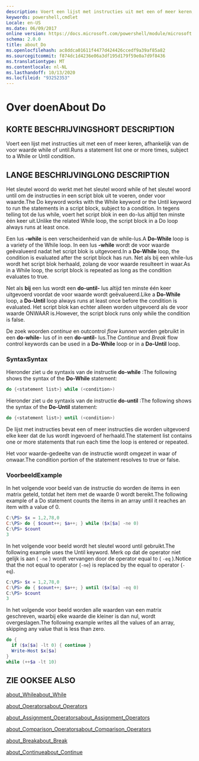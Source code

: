 ```yaml
---
description: Voert een lijst met instructies uit met een of meer keren, afhankelijk van de voor waarde while of until.
keywords: powershell,cmdlet
Locale: en-US
ms.date: 06/09/2017
online version: https://docs.microsoft.com/powershell/module/microsoft.powershell.core/about/about_do?view=powershell-6&WT.mc_id=ps-gethelp
schema: 2.0.0
title: about_Do
ms.openlocfilehash: ac8ddca01611f4477d424426ccedf9a39af85a82
ms.sourcegitcommit: f874dc1d4236e06a3df195d179f59e0a7d9f8436
ms.translationtype: MT
ms.contentlocale: nl-NL
ms.lasthandoff: 10/13/2020
ms.locfileid: "93252353"
---
```

# <a name="about-do"></a><span data-ttu-id="03296-104">Over doen</span><span class="sxs-lookup"><span data-stu-id="03296-104">About Do</span></span>

## <a name="short-description"></a><span data-ttu-id="03296-105">KORTE BESCHRIJVING</span><span class="sxs-lookup"><span data-stu-id="03296-105">SHORT DESCRIPTION</span></span>
<span data-ttu-id="03296-106">Voert een lijst met instructies uit met een of meer keren, afhankelijk van de voor waarde while of until.</span><span class="sxs-lookup"><span data-stu-id="03296-106">Runs a statement list one or more times, subject to a While or Until condition.</span></span>

## <a name="long-description"></a><span data-ttu-id="03296-107">LANGE BESCHRIJVING</span><span class="sxs-lookup"><span data-stu-id="03296-107">LONG DESCRIPTION</span></span>

<span data-ttu-id="03296-108">Het sleutel woord do werkt met het sleutel woord while of het sleutel woord until om de instructies in een script blok uit te voeren, onder voor waarde.</span><span class="sxs-lookup"><span data-stu-id="03296-108">The Do keyword works with the While keyword or the Until keyword to run the statements in a script block, subject to a condition.</span></span> <span data-ttu-id="03296-109">In tegens telling tot de lus while, voert het script blok in een do-lus altijd ten minste één keer uit.</span><span class="sxs-lookup"><span data-stu-id="03296-109">Unlike the related While loop, the script block in a Do loop always runs at least once.</span></span>

<span data-ttu-id="03296-110">Een lus **-while** is een verscheidenheid van de while-lus.</span><span class="sxs-lookup"><span data-stu-id="03296-110">A **Do-While** loop is a variety of the While loop.</span></span> <span data-ttu-id="03296-111">In een lus **-while** wordt de voor waarde geëvalueerd nadat het script blok is uitgevoerd.</span><span class="sxs-lookup"><span data-stu-id="03296-111">In a **Do-While** loop, the condition is evaluated after the script block has run.</span></span> <span data-ttu-id="03296-112">Net als bij een while-lus wordt het script blok herhaald, zolang de voor waarde resulteert in waar.</span><span class="sxs-lookup"><span data-stu-id="03296-112">As in a While loop, the script block is repeated as long as the condition evaluates to true.</span></span>

<span data-ttu-id="03296-113">Net als **bij** een lus wordt een **do-until-** lus altijd ten minste één keer uitgevoerd voordat de voor waarde wordt geëvalueerd.</span><span class="sxs-lookup"><span data-stu-id="03296-113">Like a **Do-While** loop, a **Do-Until** loop always runs at least once before the condition is evaluated.</span></span> <span data-ttu-id="03296-114">Het script blok kan echter alleen worden uitgevoerd als de voor waarde ONWAAR is.</span><span class="sxs-lookup"><span data-stu-id="03296-114">However, the script block runs only while the condition is false.</span></span>

<span data-ttu-id="03296-115">De zoek woorden *continue* en outcontrol *flow kunnen* worden gebruikt in een **do-while-** lus of in een **do-until-** lus.</span><span class="sxs-lookup"><span data-stu-id="03296-115">The *Continue* and *Break* flow control keywords can be used in a **Do-While** loop or in a **Do-Until** loop.</span></span>

### <a name="syntax"></a><span data-ttu-id="03296-116">Syntax</span><span class="sxs-lookup"><span data-stu-id="03296-116">Syntax</span></span>

<span data-ttu-id="03296-117">Hieronder ziet u de syntaxis van de instructie **do-while** :</span><span class="sxs-lookup"><span data-stu-id="03296-117">The following shows the syntax of the **Do-While** statement:</span></span>

```powershell
do {<statement list>} while (<condition>)
```

<span data-ttu-id="03296-118">Hieronder ziet u de syntaxis van de instructie **do-until** :</span><span class="sxs-lookup"><span data-stu-id="03296-118">The following shows the syntax of the **Do-Until** statement:</span></span>

```powershell
do {<statement list>} until (<condition>)
```

<span data-ttu-id="03296-119">De lijst met instructies bevat een of meer instructies die worden uitgevoerd elke keer dat de lus wordt ingevoerd of herhaald.</span><span class="sxs-lookup"><span data-stu-id="03296-119">The statement list contains one or more statements that run each time the loop is entered or repeated.</span></span>

<span data-ttu-id="03296-120">Het voor waarde-gedeelte van de instructie wordt omgezet in waar of onwaar.</span><span class="sxs-lookup"><span data-stu-id="03296-120">The condition portion of the statement resolves to true or false.</span></span>

### <a name="example"></a><span data-ttu-id="03296-121">Voorbeeld</span><span class="sxs-lookup"><span data-stu-id="03296-121">Example</span></span>

<span data-ttu-id="03296-122">In het volgende voor beeld van de instructie do worden de items in een matrix geteld, totdat het item met de waarde 0 wordt bereikt.</span><span class="sxs-lookup"><span data-stu-id="03296-122">The following example of a Do statement counts the items in an array until it reaches an item with a value of 0.</span></span>

```powershell
C:\PS> $x = 1,2,78,0
C:\PS> do { $count++; $a++; } while ($x[$a] -ne 0)
C:\PS> $count
3
```

<span data-ttu-id="03296-123">In het volgende voor beeld wordt het sleutel woord until gebruikt.</span><span class="sxs-lookup"><span data-stu-id="03296-123">The following example uses the Until keyword.</span></span> <span data-ttu-id="03296-124">Merk op dat de operator niet gelijk is aan ( `-ne` ) wordt vervangen door de operator equal to ( `-eq` ).</span><span class="sxs-lookup"><span data-stu-id="03296-124">Notice that the not equal to operator (`-ne`) is replaced by the equal to operator (`-eq`).</span></span>

```powershell
C:\PS> $x = 1,2,78,0
C:\PS> do { $count++; $a++; } until ($x[$a] -eq 0)
C:\PS> $count
3
```

<span data-ttu-id="03296-125">In het volgende voor beeld worden alle waarden van een matrix geschreven, waarbij elke waarde die kleiner is dan nul, wordt overgeslagen.</span><span class="sxs-lookup"><span data-stu-id="03296-125">The following example writes all the values of an array, skipping any value that is less than zero.</span></span>

```powershell
do {
  if ($x[$a] -lt 0) { continue }
  Write-Host $x[$a]
}
while (++$a -lt 10)
```

## <a name="see-also"></a><span data-ttu-id="03296-126">ZIE OOK</span><span class="sxs-lookup"><span data-stu-id="03296-126">SEE ALSO</span></span>

[<span data-ttu-id="03296-127">about_While</span><span class="sxs-lookup"><span data-stu-id="03296-127">about_While</span></span>](about_While.md)

[<span data-ttu-id="03296-128">about_Operators</span><span class="sxs-lookup"><span data-stu-id="03296-128">about_Operators</span></span>](about_Operators.md)

[<span data-ttu-id="03296-129">about_Assignment_Operators</span><span class="sxs-lookup"><span data-stu-id="03296-129">about_Assignment_Operators</span></span>](about_Assignment_Operators.md)

[<span data-ttu-id="03296-130">about_Comparison_Operators</span><span class="sxs-lookup"><span data-stu-id="03296-130">about_Comparison_Operators</span></span>](about_Comparison_Operators.md)

[<span data-ttu-id="03296-131">about_Break</span><span class="sxs-lookup"><span data-stu-id="03296-131">about_Break</span></span>](about_Break.md)

[<span data-ttu-id="03296-132">about_Continue</span><span class="sxs-lookup"><span data-stu-id="03296-132">about_Continue</span></span>](about_Continue.md)

